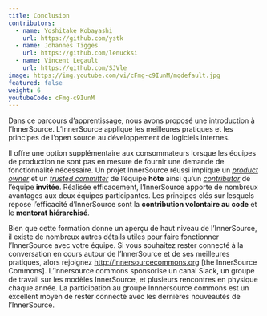 ```yaml
---
title: Conclusion
contributors:
  - name: Yoshitake Kobayashi
    url: https://github.com/ystk
  - name: Johannes Tigges
    url: https://github.com/lenucksi
  - name: Vincent Legault
    url: https://github.com/SJVle
image: https://img.youtube.com/vi/cFmg-c9IunM/mqdefault.jpg
featured: false
weight: 6
youtubeCode: cFmg-c9IunM
---
```

<div class="paragraph">
<p>Dans ce parcours d&#8217;apprentissage, nous avons proposé une introduction à l&#8217;InnerSource.
L&#8217;InnerSource applique les meilleures pratiques et les principes de l&#8217;open source au développement de logiciels internes.</p>
</div>
<div class="paragraph">
<p>Il offre une option supplémentaire aux consommateurs lorsque les équipes de production ne sont pas en mesure de fournir une demande de fonctionnalité nécessaire.
Un projet InnerSource réussi implique un <a href="https://innersourcecommons.org/learn/learning-path/product-owner"><em>product owner</em></a> et un <a href="https://innersourcecommons.org/learn/learning-path/trusted-committer"><em>trusted committer</em></a> de l&#8217;équipe <strong>hôte</strong> ainsi qu&#8217;un <a href="https://innersourcecommons.org/learn/learning-path/contributor"><em>contributor</em></a> de l&#8217;équipe <strong>invitée</strong>.
Réalisée efficacement, l&#8217;InnerSource apporte de nombreux avantages aux deux équipes participantes.
Les principes clés sur lesquels repose l&#8217;efficacité d&#8217;InnerSource sont la <strong>contribution volontaire au code</strong> et le <strong>mentorat hiérarchisé</strong>.</p>
</div>
<div class="paragraph">
<p>Bien que cette formation donne un aperçu de haut niveau de l&#8217;InnerSource, il existe de nombreux autres détails utiles pour faire fonctionner l&#8217;InnerSource avec votre équipe.
Si vous souhaitez rester connecté à la conversation en cours autour de l&#8217;InnerSource et de ses meilleures pratiques, alors rejoignez <a href="http://innersourcecommons.org" class="bare">http://innersourcecommons.org</a> [the InnerSource Commons].
L&#8217;Innersource commons sponsorise un canal Slack, un groupe de travail sur les modèles InnerSource, et plusieurs rencontres en physique chaque année.
La participation au groupe Innnersource commons est un excellent moyen de rester connecté avec les dernières nouveautés de l&#8217;InnerSource.</p>
</div>
<!--- This file autogenerated from https://github.com/InnerSourceCommons/InnerSourceLearningPath/blob/master/scripts -->